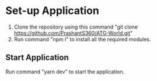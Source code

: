 # Set-up Application

1) Clone the repository using this command "git clone https://github.com/PrashantS360/ATG-World.git"
2) Run command "npm i" to install all the required modules.

## Start Application

Run command "yarn dev" to start the application.
